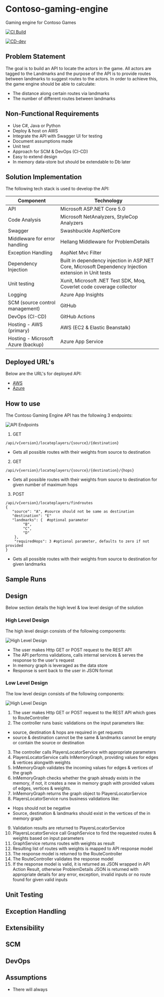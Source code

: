 # Contoso-gaming-engine
Gaming engine for Contoso Games

[![CI Build](https://github.com/amanbedi18/Contoso-gaming-engine/actions/workflows/ContosoGamingEngineAPI-build.yml/badge.svg)](https://github.com/amanbedi18/Contoso-gaming-engine/actions/workflows/ContosoGamingEngineAPI-build.yml)

[![CD-dev](https://github.com/amanbedi18/Contoso-gaming-engine/actions/workflows/ContosoGamingEngineAPI-deploy.yml/badge.svg)](https://github.com/amanbedi18/Contoso-gaming-engine/actions/workflows/ContosoGamingEngineAPI-deploy.yml)


## Problem Statement

The goal is to build an API to locate the actors in the game. All actors are tagged to the Landmarks and the purpose of the API is to provide routes between landmarks to suggest routes to the actors.  In order to achieve this, the game engine should be able to calculate:

- The distance along certain routes via landmarks
- The number of different routes between landmarks


## Non-Functional Requirements

- Use C#, Java or Python
- Deploy & host on AWS
- Integrate the API with Swagger UI for testing
- Document assumptions made
- Unit test
- Approach for SCM & DevOps (CI-CD)
- Easy to extend design
- In memory data-store but should be extendable to Db later


## Solution Implementation

The following tech stack is used to develop the API:

| Component                          | Technology                                                   |
| ---------------------------------- | ------------------------------------------------------------ |
| API                                | Microsoft ASP.NET Core 5.0                                   |
| Code Analysis                      | Microsoft NetAnalyzers, StyleCop Analyzers                   |
| Swagger                            | Swashbuckle AspNetCore                                       |
| Middleware for error handling      | Hellang Middleware for ProblemDetails                        |
| Exception Handling                 | AspNet Mvc Filter                                            |
| Dependency Injection               | Built in dependency injection in ASP.NET Core, Microsoft Dependency Injection extension in Unit tests |
| Unit testing                       | Xunit, Microsoft .NET Test SDK, Moq, Coverlet code coverage collector |
| Logging                            | Azure App Insights                                           |
| SCM (source control management)    | GitHub                                                       |
| DevOps (CI-CD)                     | GitHub Actions                                               |
| Hosting - AWS (primary)            | AWS (EC2 & Elastic Beanstalk)                                |
| Hosting - Microsoft Azure (backup) | Azure App Service                                            |


## Deployed URL's
Below are the URL's for deployed API:
- [AWS](http://contosogaminapi-dev.ap-south-1.elasticbeanstalk.com/swagger/index.html)
- [Azure](https://contosogamingengineapi.azurewebsites.net/swagger/index.html)



## How to use
The Contoso Gaming Engine API has the following 3 endpoints:

![API Endpoints](./assets/apiendpoints.png)

1. GET ​
```
/api​/v{version}​/locateplayers​/{source}​/{destination}
```

- Gets all possible routes with their weights from source to destination

2. GET 
```
​/api​/v{version}​/locateplayers​/{source}​/{destination}​/{hops}
```

- Gets all possible routes with their weights from source to destination for given number of maximum hops

3. POST
```
/api​/v{version}​/locateplayers​/findroutes
{
   "source": "A", #source should not be same as destination
   "destination": "E"
   "landmarks": {  #optional parameter
        "B",
        "C",
        "D"
    },
    "requiredHops": 3 #optional parameter, defaults to zero if not provided
}
```

- Gets all possible routes with their weights from source to destination for given landmarks

## Sample Runs


## Design
Below section details the high level & low level design of the solution

### High Level Design

The high level design consists of the following components:

![High Level Design](./assets/highleveldesign.png)

- The user makes Http GET or POST request to the REST API
- The API performs validations, calls internal services & serves the response to the user's request
- In memory graph is leveraged as the data store
- Response is sent back to the user in JSON format


### Low Level Design

The low level design consists of the following components:

![High Level Design](./assets/lowleveldesign.png)

1. The user makes Http GET or POST request to the REST API which goes to RouteController
2. The controller runs basic validations on the input parameters like:

- source, destination & hops are required in get requests
- source & destination cannot be the same & landmarks cannot be empty or contain the source or destination

3. The controller calls PlayersLocatorService with appropriate parameters
4. PlayersLocatorService calls InMemoryGraph, providing values for edges & vertices alongwith weights
5. InMemoryGraph validates the incoming values for edges & vertices of the graph
6. InMemoryGraph checks whether the graph already exists in the memory, if not, it creates a new in memory graph with provided values of edges, vertices & weights.
7. InMemoryGraph returns the graph object to PlayersLocatorService
8. PlayersLocatorService runs business validations like:

- Hops should not be negative
- Source, destination & landmarks should exist in the vertices of the in memory graph

9. Validation results are returned to PlayersLocatorService
10. PlayersLocatorService call GraphService to find the requested routes & weights based on input parameters
11. GraphService returns routes with weights as result
12. Resulting list of routes with weights is mapped to API response model
13. The response model is returned to the RouteController
14. The RouteController validates the response model
15. If the response model is valid, it is returned as JSON wrapped in API Action Result, otherwise ProblemDetails JSON is returned with appropriate details for any error, exception, invalid inputs or no route found for given valid inputs





## Unit Testing

## Exception Handling

## Extensibility

## SCM

## DevOps

## Assumptions

- There will always